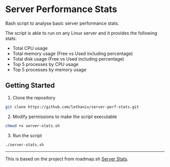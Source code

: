 # Server Performance Stats
Bash script to analyse basic server performance stats. 

The script is able to run on any Linux server and it provides the following stats:

- Total CPU usage
- Total memory usage (Free vs Used including percentage)
- Total disk usage (Free vs Used including percentage)
- Top 5 processes by CPU usage
- Top 5 processes by memory usage

## Getting Started

1. Clone the repository
```bash
git clone https://github.com/lethanix/server-perf-stats.git
```

2. Modify permissions to make the script executable
```bash
chmod +x server-stats.sh
```

3. Run the script
```bash
./server-stats.sh
```

---

This is based on the project from roadmap.sh [Server Stats](https://roadmap.sh/projects/server-stats).
